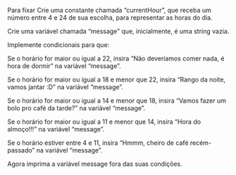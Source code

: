 Para fixar
Crie uma constante chamada “currentHour”, que receba um número entre 4 e 24 de sua escolha, para representar as horas do dia.

Crie uma variável chamada “message” que, inicialmente, é uma string vazia.

Implemente condicionais para que:

Se o horário for maior ou igual a 22, insira “Não deveríamos comer nada, é hora de dormir” na variável “message”.

Se o horário for maior ou igual a 18 e menor que 22, insira “Rango da noite, vamos jantar :D” na variável “message”.

Se o horário for maior ou igual a 14 e menor que 18, insira “Vamos fazer um bolo pro café da tarde?” na variável “message”.

Se o horário for maior ou igual a 11 e menor que 14, insira “Hora do almoço!!!” na variável “message”.

Se o horário estiver entre 4 e 11, insira “Hmmm, cheiro de café recém-passado” na variável “message”.

Agora imprima a variável message fora das suas condições.